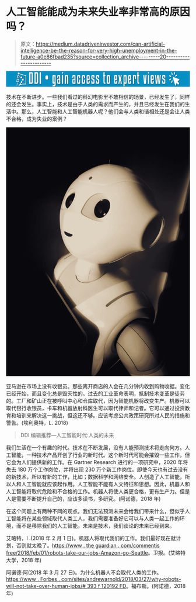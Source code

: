 # 人工智能能成为未来失业率非常高的原因吗？

> 原文：<https://medium.datadriveninvestor.com/can-artificial-intelligence-be-the-reason-for-very-high-unemployment-in-the-future-a0e86fbad235?source=collection_archive---------20----------------------->

[![](img/60cff867829614c08d9c9ad9eb03b8d6.png)](http://www.track.datadriveninvestor.com/1B9E)

技术在不断进步。一些我们看过的科幻电影里不敢相信的场景，已经发生了，同样的还会发生。事实上，技术是由于人类的需求而产生的，并且已经发生在我们的生活中。那么，人工智能和人工智能机器人呢？他们会与人类和谐相处还是会让人类不合格，成为失业的案例？

![](img/816d45d5cf3ed6a741ff17933e5282bd.png)

亚马逊在市场上没有收银员。那些离开商店的人会在几分钟内收到购物收据。变化已经开始，而且变化总是毁灭性的。过去的工业革命表明，抵制技术变革是徒劳的。工厂和矿山正在被呼叫中心和仓库取代，因为智能机器将改变生产。机器可以取代银行收银员，卡车和机器放射科医生可以取代律师和记者。它可以通过投资教育和培训来解决这一挑战，但这还不够。应该考虑公共政策研究所对人民的措施和警告。(埃利奥特，L. 2018)

> DDI 编辑推荐—人工智能时代:人类的未来

我们生活在一个有趣的时代。技术在不断发展，没有人能预测技术将走向何方。人工智能，一种技术产品开创了行业的新时代。这个新时代可能会摧毁一些工作，但它会为人们提供新的工作。在 Gartner Research 进行的一项研究中，2020 年将失去 180 万个工作岗位，并将出现 230 万个新工作岗位。即使今天也有过去没有的新技术，所以有新的工作，比如；数据科学和网络安全。人创造了人工智能，所以人和人工智能就应该起作用。人工智能不能有人文特征和思想。因此，机器人和人工智能将取代危险和不合格的工作。机器人将使人类更合格，更有生产力。但是人是需要不断提升自己的，应该多读书，多研究。(阿诺德，2018 年)

在这个问题上有两种不同的观点。我们无法预测未来会给我们带来什么，但似乎人工智能将在某些领域取代人类工人，我们需要准备好它可以与人类一起工作的环境，而不是移除我们的人工智能。未来是技术，我们谈论的未来已经到来。

艾略特，l .(2018 年 2 月 1 日)。机器人将取代我们的工作。我们最好现在就计划，否则就太晚了。[https://www . the guardian . com/commentis free/2018/feb/01/robots-take-our-jobs-Amazon-go-Seattle](https://www.theguardian.com/commentisfree/2018/feb/01/robots-take-our-jobs-amazon-go-seattle)。卫报。(艾略特大学，2018 年)

阿诺德·阿(2018 年 3 月 27 日)。为什么机器人不会取代人类的工作。[https://www . Forbes . com/sites/andrewarnold/2018/03/27/why-robots-will-not-take-over-human-jobs/# 393 f 120192 FD](https://www.forbes.com/sites/andrewarnold/2018/03/27/why-robots-will-not-take-over-human-jobs/#393f120192fd)。福布斯。(阿诺德，2018 年)